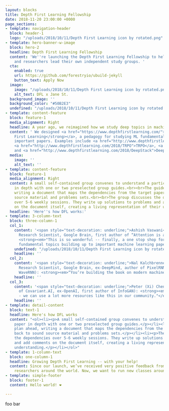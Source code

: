 ```yaml
---
layout: blocks
title: Depth First Learning Fellowship
date: 2018-11-20 23:00:00 +0000
page_sections:
- template: navigation-header
  block: header-1
  logo: "/uploads/2018/10/11/Depth First Learning icon by rotated.png"
- template: hero-banner-w-image
  block: hero-2
  headline: Depth First Learning Fellowship
  content: 'We''re launching the Depth First Learning Fellowship to help more students
    and researchers lead their own independent study groups. '
  cta:
    enabled: true
    url: https://github.com/forestryio/ubuild-jekyll
    button_text: Apply Now
  image:
    image: "/uploads/2018/10/11/Depth First Learning icon by rotated.png"
    alt_text: DFL x Jane St.
  background_image: ''
  background_color: "#50B2E3"
  undefined: "/uploads/2018/10/11/Depth First Learning icon by rotated.png"
- template: content-feature
  block: feature-1
  media_alignment: Right
  headline: A year ago, we reimagined how we study deep topics in machine learning.
  content: ' We designed <a href="https://www.depthfirstlearning.com/"><strong>Depth
    First Learning</strong></a>, a pedagogy for studying ML fundamentals towards understanding
    important papers. Examples include <a href="http://www.depthfirstlearning.com/2018/InfoGAN">InfoGAN</a>,
    <a href="http://www.depthfirstlearning.com/2018/TRPO">TRPO</a>, <a href="http://www.depthfirstlearning.com/2018/AlphaGoZero">AlphaGoZero</a>,
    and <a href="http://www.depthfirstlearning.com/2018/DeepStack">DeepStack</a><strong>.</strong>'
  media:
    image: ''
    alt_text: ''
- template: content-feature
  block: feature-1
  media_alignment: Right
  content: A small self-contained group convenes to understand a particular paper
    in depth with one or two preselected group guides.<br><br>The guides plan ahead,
    writing a document that maps the dependencies from the target paper back to sound
    source material and problems sets.<br><br>The group discusses the dependencies
    over 5-6 weekly sessions. They write up solutions to problems and add comments
    on the document itself, creating a living representation of their understanding.
  headline: 'Here''s how DFL works:'
- template: 3-column-text
  block: three-column-1
  col_1:
    content: '<span style="text-decoration: underline;">Ashish Vaswani</span> (Senior
      Research Scientist, Google Brain, first author of “Attention is all you need”):
      <strong><em>"This is so wonderful -- finally, a one stop shop for understanding
      fundamental topics building up to important machine learning papers, at depth."</em></strong>'
    undefined: "/uploads/2018/10/11/Depth First Learning icon by rotated.png"
    headline: ''
  col_2:
    content: '<span style="text-decoration: underline;">Nal Kalchbrenner</span> (Staff
      Research Scientist, Google Brain, ex-DeepMind, author of PixelRNN, WaveNet,
      WaveRNN): <strong><em>“You’re building the book on modern machine learning.”</em></strong>'
    headline: ''
  col_3:
    content: '<span style="text-decoration: underline;">Peter (Xi) Chen</span> (CEO
      of Covariant.AI, ex-OpenAI, first author of InfoGAN): <strong><em>“Awesome initiative
      - we can use a lot more resources like this in our community."</em></strong>'
    headline: ''
- template: detail-content
  block: text-1
  headline: Here's how DFL works
  content: "<ol><li><p>A small self-contained group convenes to understand a particular
    paper in depth with one or two preselected group guides.</p></li><li><p>The guides
    plan ahead, writing a document that maps the dependencies from the target paper
    back to sound source material and problems sets.</p></li><li><p>The group discusses
    the dependencies over 5-6 weekly sessions. They write up solutions to problems
    and add comments on the document itself, creating a living representation of their
    understanding.</p></li></ol>"
- template: 1-column-text
  block: one-column-1
  headline: Growing Depth First Learning -- with your help!
  content: Since our launch, we’ve received very positive feedback from students and
    researchers around the world. Now, we want to run new classes around the world.
- template: simple-footer
  block: footer-1
  content: Hello world! ❤︎

---
```

foo bar